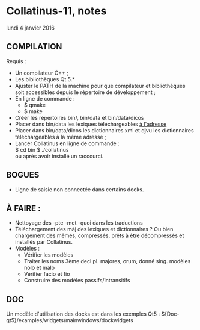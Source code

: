 # Collatinus-11, notes

lundi 4 janvier 2016 

## COMPILATION
Requis :
- Un compilateur C++ ;
- Les bibliothèques Qt 5.\*
- Ajuster le PATH de la machine pour que
  compilateur et bibliothèques soit accessibles
  depuis le répertoire de développement ;
- En ligne de commande :
  * $ qmake
  * $ make
- Créer les répertoires bin/, bin/data et bin/data/dicos
- Placer dans bin/data les lexiques téléchargeables 
  [à l'adresse](http://outils.biblissima.fr/collatinus/)
- Placer dans bin/data/dicos les dictionnaires xml et
  djvu les dictionnaires téléchargeables à la même adresse ;
- Lancer Collatinus en ligne de commande :    
  $ cd bin
  $ ./collatinus    
  ou après avoir installé un raccourci.
## BOGUES
- Ligne de saisie non connectée dans certains docks.

## À FAIRE :
- Nettoyage des -pte -met -quoi dans les traductions
- Téléchargement des màj des lexiques et dictionnaires ?
  Ou bien chargement des mêmes, compressés, prêts à être décompressés
  et installés par Collatinus.
- Modèles :
  *	Vérifier les modèles
  *	Traiter les noms 3ème decl pl. majores, orum, donné sing.
	modèles nolo et malo
  * Vérifier facio et fio
  *	Construire des modèles passifs/intransitifs

## DOC

Un modèle d'utilisation des docks est dans les exemples Qt5 : 
${Doc-qt5}/examples/widgets/mainwindows/dockwidgets
